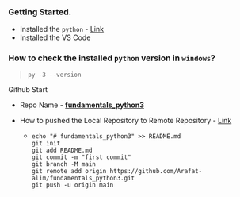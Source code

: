 ### Getting Started.

- Installed the `python` - [Link](https://www.python.org/ "Python Official")
- Installed the VS Code

### How to check the installed `python` version in `windows`?

> `py -3 --version`

Github Start

- Repo Name - **[fundamentals_python3](https://github.com/Arafat-alim/fundamentals_python3)**
- How to pushed the Local Repository to Remote Repository - [Link](https://umbrich-my.sharepoint.com/:w:/r/personal/parasol_umbrich_onmicrosoft_com/_layouts/15/doc.aspx?sourcedoc=%7B6f1e1928-6aec-43d3-a316-9984dfd69ce8%7D&action=edit "Private Link")

  - ```
    echo "# fundamentals_python3" >> README.md
    git init
    git add README.md
    git commit -m "first commit"
    git branch -M main
    git remote add origin https://github.com/Arafat-alim/fundamentals_python3.git
    git push -u origin main
    ```
